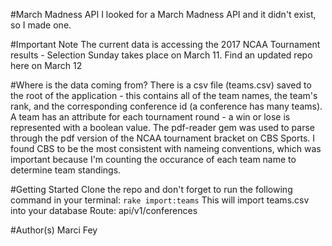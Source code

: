 #March Madness API
I looked for a March Madness API and it didn't exist, so I made one. 

#Important Note
The current data is accessing the 2017 NCAA Tournament results - Selection Sunday	takes place on March 11. Find an updated repo here on March 12

#Where is the data coming from?
There is a csv file (teams.csv) saved to the root of the application - this contains all of the team names, the team's rank, and the corresponding conference id (a conference has many teams). A team has an attribute for each tournament round - a win or lose is represented with a boolean value. The pdf-reader gem was used to parse through the pdf version of the NCAA tournament bracket on CBS Sports. I found CBS to be the most consistent with nameing conventions, which was important because I'm counting the occurance of each team name to determine team standings.

#Getting Started
Clone the repo and don't forget to run the following command in your terminal:
`rake import:teams` This will import teams.csv into your database
Route: api/v1/conferences

#Author(s)
Marci Fey 
